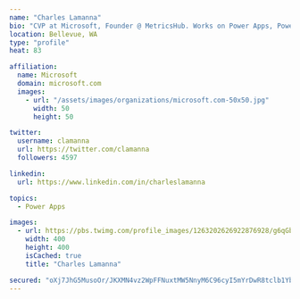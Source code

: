 ```yaml
---
name: "Charles Lamanna"
bio: "CVP at Microsoft, Founder @ MetricsHub. Works on Power Apps, Power Automate, Power Virtual Agent, Common Data Service and Dynamics 365."
location: Bellevue, WA
type: "profile"
heat: 83

affiliation:
  name: Microsoft
  domain: microsoft.com
  images:
    - url: "/assets/images/organizations/microsoft.com-50x50.jpg"
      width: 50
      height: 50

twitter:
  username: clamanna
  url: https://twitter.com/clamanna
  followers: 4597

linkedin:
  url: https://www.linkedin.com/in/charleslamanna

topics:
  - Power Apps

images:
  - url: https://pbs.twimg.com/profile_images/1263202626922876928/g6qGbHZ-_400x400.jpg
    width: 400
    height: 400
    isCached: true
    title: "Charles Lamanna"

secured: "oXj7JhG5MusoOr/JKXMN4vz2WpFFNuxtMW5NnyM6C96cyI5mYrDwR8tclb1YbdigagtefacC80rtnduK80Wy6WJN6HtH3IlASIgEOJGCryWGYxwDBh8zL1XIZO33OWChxqt3ha5JzVBJQtPByUxIwO5SS2wdElmsgcE0LUgpJ1WCzq09v3+54hSVa0AKxtFqhm05wKXuyZlHdTElJOK1eebjRCI8w1Bx4yt6jD7/ryTsSwCFNqsMdtcw2r1lUTm6gk157oICzWwQo8361ckvR5cyvjWgG5l0RqtJGCCNPUqneaqGi8UKKM11tbqAfmCBhhz38vC1XZDJGa702Yb0aoxzCNzZVHoSUW4BdpJeqeohhJO+WQBWj2VRQ7365UEIYQyDAl/cDrGiNDdtiNmKpy1Z0f+BojP03eErXZYLcEo=;EroqPjsFmjlxlMOKtuGokA=="
---
```


